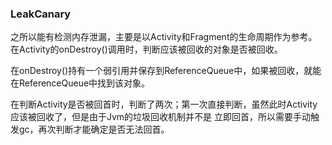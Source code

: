 ### LeakCanary

之所以能有检测内存泄漏，主要是以Activity和Fragment的生命周期作为参考。在Activity的onDestroy()调用时，判断应该被回收的对象是否被回收。

在onDestroy()持有一个弱引用并保存到ReferenceQueue中，如果被回收，就能在ReferenceQueue中找到该对象。

在判断Activity是否被回首时，判断了两次；第一次直接判断，虽然此时Activity应该被回收了，但是由于Jvm的垃圾回收机制并不是
立即回首，所以需要手动触发gc，再次判断才能确定是否无法回首。